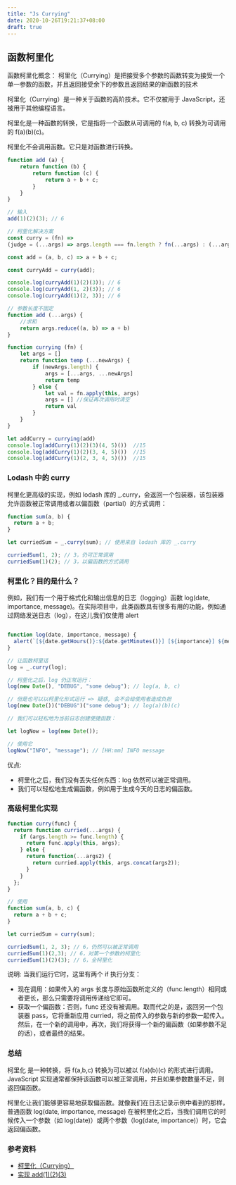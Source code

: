 ```yaml
---
title: "Js Currying"
date: 2020-10-26T19:21:37+08:00
draft: true
---
```


## 函数柯里化

函数柯里化概念： 柯里化（Currying）是把接受多个参数的函数转变为接受一个单一参数的函数，并且返回接受余下的参数且返回结果的新函数的技术

柯里化（Currying）是一种关于函数的高阶技术。它不仅被用于 JavaScript，还被用于其他编程语言。

柯里化是一种函数的转换，它是指将一个函数从可调用的 f(a, b, c) 转换为可调用的 f(a)(b)(c)。

柯里化不会调用函数。它只是对函数进行转换。
```js
function add (a) {
	return function (b) {
		return function (c) {
		    return a + b + c;
		}
	}
}

// 输入
add(1)(2)(3); // 6

// 柯里化解决方案
const curry = (fn) =>
(judge = (...args) => args.length === fn.length ? fn(...args) : (...arg) => judge(...args, ...arg));

const add = (a, b, c) => a + b + c;

const curryAdd = curry(add);

console.log(curryAdd(1)(2)(3)); // 6
console.log(curryAdd(1, 2)(3)); // 6
console.log(curryAdd(1)(2, 3)); // 6

// 参数长度不固定
function add (...args) {
    //求和
    return args.reduce((a, b) => a + b)
}

function currying (fn) {
    let args = []
    return function temp (...newArgs) {
        if (newArgs.length) {
            args = [...args, ...newArgs]
            return temp
        } else {
            let val = fn.apply(this, args)
            args = [] //保证再次调用时清空
            return val
        }
    }
}

let addCurry = currying(add)
console.log(addCurry(1)(2)(3)(4, 5)())  //15
console.log(addCurry(1)(2)(3, 4, 5)())  //15
console.log(addCurry(1)(2, 3, 4, 5)())  //15
```

### Lodash 中的 curry

柯里化更高级的实现，例如 lodash 库的 _.curry，会返回一个包装器，该包装器允许函数被正常调用或者以偏函数（partial）的方式调用：

```js
function sum(a, b) {
  return a + b;
}

let curriedSum = _.curry(sum); // 使用来自 lodash 库的 _.curry

curriedSum(1, 2); // 3，仍可正常调用
curriedSum(1)(2); // 3，以偏函数的方式调用
```

### 柯里化？目的是什么？

例如，我们有一个用于格式化和输出信息的日志（logging）函数 log(date, importance, message)。在实际项目中，此类函数具有很多有用的功能，例如通过网络发送日志（log），在这儿我们仅使用 alert

```js

function log(date, importance, message) {
  alert(`[${date.getHours()}:${date.getMinutes()}] [${importance}] ${message}`);
}

// 让函数柯里话
log = _.curry(log);

// 柯里化之后，log 仍正常运行：
log(new Date(), "DEBUG", "some debug"); // log(a, b, c)

// 但是也可以以柯里化形式运行 => 疑惑, 会不会给使用者造成负担
log(new Date())("DEBUG")("some debug"); // log(a)(b)(c)

// 我们可以轻松地为当前日志创建便捷函数：

let logNow = log(new Date());

// 使用它
logNow("INFO", "message"); // [HH:mm] INFO message
```

优点:

- 柯里化之后，我们没有丢失任何东西：log 依然可以被正常调用。
- 我们可以轻松地生成偏函数，例如用于生成今天的日志的偏函数。


### 高级柯里化实现

```js
function curry(func) {
  return function curried(...args) {
    if (args.length >= func.length) {
      return func.apply(this, args);
    } else {
      return function(...args2) {
        return curried.apply(this, args.concat(args2));
      }
    }
  };
}

// 使用
function sum(a, b, c) {
  return a + b + c;
}

let curriedSum = curry(sum);

curriedSum(1, 2, 3); // 6，仍然可以被正常调用
curriedSum(1)(2,3); // 6，对第一个参数的柯里化
curriedSum(1)(2)(3); // 6，全柯里化
```

说明: 当我们运行它时，这里有两个 if 执行分支：

- 现在调用：如果传入的 args 长度与原始函数所定义的（func.length）相同或者更长，那么只需要将调用传递给它即可。
- 获取一个偏函数：否则，func 还没有被调用。取而代之的是，返回另一个包装器 pass，它将重新应用 curried，将之前传入的参数与新的参数一起传入。然后，在一个新的调用中，再次，我们将获得一个新的偏函数（如果参数不足的话），或者最终的结果。


### 总结

柯里化 是一种转换，将 f(a,b,c) 转换为可以被以 f(a)(b)(c) 的形式进行调用。JavaScript 实现通常都保持该函数可以被正常调用，并且如果参数数量不足，则返回偏函数。

柯里化让我们能够更容易地获取偏函数。就像我们在日志记录示例中看到的那样，普通函数 log(date, importance, message) 在被柯里化之后，当我们调用它的时候传入一个参数（如 log(date)）或两个参数（log(date, importance)）时，它会返回偏函数。

### 参考资料
- [柯里化（Currying）](https://zh.javascript.info/currying-partials)
- [实现 add(1)(2)(3)](https://github.com/lgwebdream/FE-Interview/issues/21)
